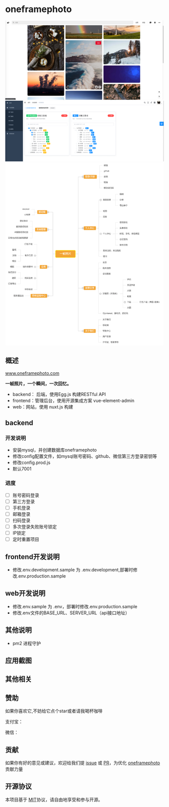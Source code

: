 # oneframephoto

<p align="center">
  
</p>
<p align="center">
  <img src="https://raw.githubusercontent.com/hilanmiao/oneframephoto/master/web.jpg">
  <img src="https://raw.githubusercontent.com/hilanmiao/oneframephoto/master/frontend.jpg">
  <img src="https://raw.githubusercontent.com/hilanmiao/oneframephoto/master/mindMap.jpg">
</p>


## 概述

www.oneframephoto.com

**一帧照片，一个瞬间，一次回忆。**

- backend： 后端，使用Egg.js 构建RESTful API 
- frontend：管理后台，使用开源集成方案 vue-element-admin
- web：网站，使用 nuxt.js 构建

## backend

### 开发说明
- 安装mysql，并创建数据库oneframephoto
- 修改config配置文件，如mysql账号密码、github、微信第三方登录密钥等
- 修改config.prod.js
- 默认7001

### 进度
- [ ] 账号密码登录  
- [ ] 第三方登录
- [ ] 手机登录
- [ ] 邮箱登录
- [ ] 扫码登录
- [ ] 多次登录失败账号锁定
- [ ] IP锁定
- [ ] 定时重置项目

## frontend开发说明

- 修改.env.development.sample 为 .env.development,部署时修改.env.production.sample

## web开发说明

- 修改.env.sample 为 .env，部署时修改.env.production.sample
- 修改.env文件的BASE_URL、SERVER_URL（api接口地址）

## 其他说明

- pm2 进程守护

## 应用截图



## 其他相关



## 赞助

如果你喜欢它,不妨给它点个star或者请我喝杯咖啡

支付宝：

 

微信：




## 贡献

如果你有好的意见或建议，欢迎给我们提 [issue] 或 [PR]，为优化 [oneframephoto] 贡献力量

[PR]: https://github.com/hilanmiao/oneframephoto/pulls

[issue]: https://github.com/hilanmiao/oneframephoto/issues

[oneframephoto]: https://github.com/hilanmiao/oneframephoto


## 开源协议

本项目基于 [MIT](http://opensource.org/licenses/MIT)协议，请自由地享受和参与开源。

